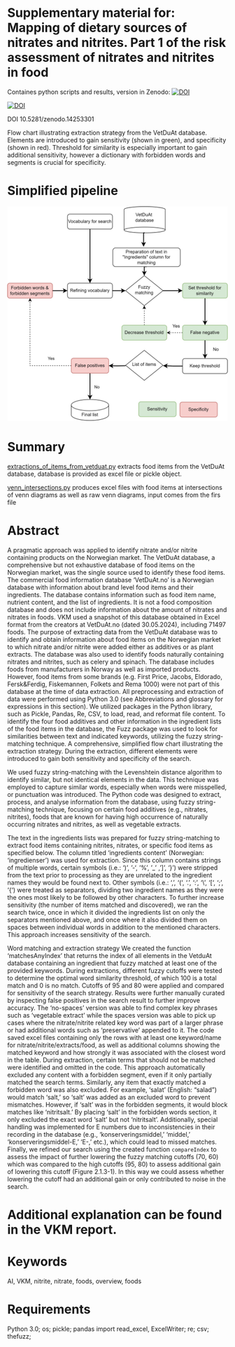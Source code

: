 # Supplementary material for: Mapping of dietary sources of nitrates and nitrites. Part 1 of the risk assessment of nitrates and nitrites in food

Containes python scripts and results, version in Zenodo:
[![DOI](https://zenodo.org/badge/14253301.svg)](https://zenodo.org/doi/10.5281/zenodo.14253301)

[![DOI](https://zenodo.org/badge/DOI/10.5281/zenodo.14253302.svg)](https://doi.org/10.5281/zenodo.14253302)

DOI 10.5281/zenodo.14253301

Flow chart illustrating extraction strategy from the VetDuAt database. Elements are introduced to gain sensitivity (shown in green), and specificity (shown in red). Threshold for similarity is especially important to gain additional sensitivity, however a dictionary with forbidden words and segments is crucial for specificity. 

# Simplified pipeline
![Figure 1](https://github.com/bazyliszek/VKM-001-nitrit-nitrate/blob/main/VetDuAt_Fig_2109.jpg)

# Summary

[extractions_of_items_from_vetduat.py](https://github.com/bazyliszek/VKM-001-nitrit-nitrate/blob/main/extractions_of_items_from_vetduat.py) extracts food items from the VetDuAt database, database is provided as excel file or pickle object.  

[venn_intersections.py](https://github.com/bazyliszek/VKM-001-nitrit-nitrate/blob/main/venn_intersections.py) produces excel files with food items at intersections of venn diagrams as well as raw venn diagrams, input comes from the firs file 


# Abstract
A pragmatic approach was applied to identify nitrate and/or nitrite containing products on the Norwegian market. The VetDuAt database, a comprehensive but not exhaustive database of food items on the Norwegian market, was the single source used to identify these food items. 
The commercial food information database ‘VetDuAt.no’ is a Norwegian database with information about brand level food items and their ingredients. The database contains information such as food item name, nutrient content, and the list of ingredients. It is not a food composition database and does not include information about the amount of nitrates and nitrates in foods. VKM used a snapshot of this database obtained in Excel format from the creators at VetDuAt.no (dated 30.05.2024), including 71497 foods. The purpose of extracting data from the VetDuAt database was to identify and obtain information about food items on the Norwegian market to which nitrate and/or nitrite were added either as additives or as plant extracts. The database was also used to identify foods naturally containing nitrates and nitrites, such as celery and spinach. The database includes foods from manufacturers in Norway as well as imported products. However, food items from some brands (e.g. First Price, Jacobs, Eldorado, Fersk&Ferdig, Fiskemannen, Folkets and Rema 1000) were not part of this database at the time of data extraction. All preprocessing and extraction of data were performed using Python 3.0 (see Abbreviations and glossary for expressions in this section). We utilized packages in the Python library, such as Pickle, Pandas, Re, CSV, to load, read, and reformat file content. To identify the four food additives and other information in the ingredient lists of the food items in the database, the Fuzz package was used to look for similarities between text and indicated keywords, utilizing the fuzzy string-matching technique. A comprehensive, simplified flow chart illustrating the extraction strategy. During the extraction, different elements were introduced to gain both sensitivity and specificity of the search. 

We used fuzzy string-matching with the Levenshtein distance algorithm to identify similar, but not identical elements in the data. This technique was employed to capture similar words, especially when words were misspelled, or punctuation was introduced. The Python code was designed to extract, process, and analyse information from the database, using fuzzy string-matching technique, focusing on certain food additives (e.g., nitrates, nitrites), foods that are known for having high occurrence of naturally occurring nitrates and nitrites, as well as vegetable extracts. 

The text in the ingredients lists was prepared for fuzzy string-matching to extract food items containing nitrites, nitrates, or specific food items as specified below. The column titled ‘ingredients content’ (Norwegian: ‘ingredienser’) was used for extraction. Since this column contains strings of multiple words, certain symbols (i.e.: ‘)’, ’-‘, ’%’, ’_’ ,’]’,  ‘}’) were stripped from the text prior to processing as they are unrelated to the ingredient names they would be found next to. Other symbols (i.e.: ‘,’,  ‘(‘,  ‘.’,  ‘:’,  ‘\’, ‘[‘,  ‘;’, ‘{‘) were treated as separators, dividing two ingredient names as they were the ones most likely to be followed by other characters. To further increase sensitivity (the number of items matched and discovered), we ran the search twice, once in which it divided the ingredients list on only the separators mentioned above, and once where it also divided them on spaces between individual words in addition to the mentioned characters. This approach increases sensitivity of the search.

Word matching and extraction strategy
We created the function ‘matchesAnyIndex’ that returns the index of all elements in the VetduAt database containing an ingredient that fuzzy matched at least one of the provided keywords. During extractions, different fuzzy cutoffs were tested to determine the optimal word similarity threshold, of which 100 is a total match and 0 is no match. Cutoffs of 95 and 80 were applied and compared for sensitivity of the search strategy. Results were further manually curated by inspecting false positives in the search result to further improve accuracy. The ‘no-spaces’ version was able to find complex key phrases such as ‘vegetable extract’ while the spaces version was able to pick up cases where the nitrate/nitrite related key word was part of a larger phrase or had additional words such as ‘preservative’ appended to it. 
The code saved excel files containing only the rows with at least one keyword/name for nitrate/nitrite/extracts/food, as well as additional columns showing the matched keyword and how strongly it was associated with the closest word in the table.
During extraction, certain terms that should not be matched were identified and omitted in the code. This approach automatically excluded any content with a forbidden segment, even if it only partially matched the search terms. Similarly, any item that exactly matched a forbidden word was also excluded. For example, ‘salat’ (English: “salad”) would match ‘salt,’ so ‘salt’ was added as an excluded word to prevent mismatches. However, if ‘salt’ was in the forbidden segments, it would block matches like ‘nitritsalt.’ By placing ‘salt’ in the forbidden words section, it only excluded the exact word ‘salt’ but not ‘nitritsalt’.
Additionally, special handling was implemented for E numbers due to inconsistencies in their recording in the database (e.g., ‘konserveringsmiddel,’ ‘middel,’ ‘konserveringsmiddel-E,’ ‘E-,’ etc.), which could lead to missed matches.
Finally, we refined our search using the created function `compareIndex` to assess the impact of further lowering the fuzzy matching cutoffs (70, 60) which was compared to the high cutoffs (95, 80) to assess additional gain of lowering this cutoff (Figure 2.1.3-1). In this way we could assess whether lowering the cutoff had an additional gain or only contributed to noise in the search.

# Additional explanation can be found in the VKM report.

# Keywords
AI, VKM, nitrite, nitrate, foods, overview, foods

# Requirements
Python 3.0; os; pickle; pandas import read_excel, ExcelWriter; re; csv; thefuzz; 

